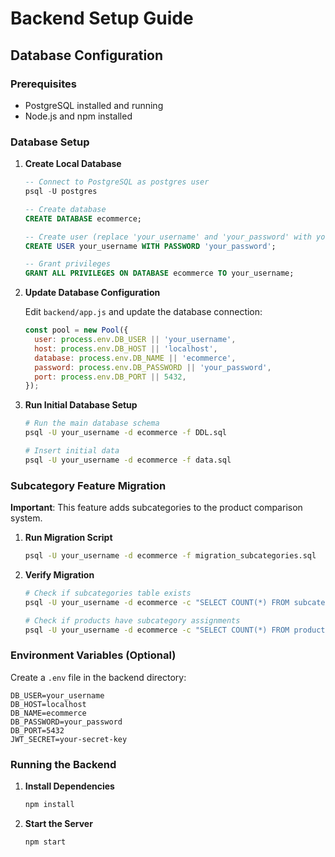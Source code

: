 # Backend Setup Guide

## Database Configuration

### Prerequisites
- PostgreSQL installed and running
- Node.js and npm installed

### Database Setup

1. **Create Local Database**
   ```sql
   -- Connect to PostgreSQL as postgres user
   psql -U postgres
   
   -- Create database
   CREATE DATABASE ecommerce;
   
   -- Create user (replace 'your_username' and 'your_password' with your credentials)
   CREATE USER your_username WITH PASSWORD 'your_password';
   
   -- Grant privileges
   GRANT ALL PRIVILEGES ON DATABASE ecommerce TO your_username;
   ```

2. **Update Database Configuration**
   
   Edit `backend/app.js` and update the database connection:
   ```javascript
   const pool = new Pool({
     user: process.env.DB_USER || 'your_username',
     host: process.env.DB_HOST || 'localhost',
     database: process.env.DB_NAME || 'ecommerce',
     password: process.env.DB_PASSWORD || 'your_password',
     port: process.env.DB_PORT || 5432,
   });
   ```

3. **Run Initial Database Setup**
   ```bash
   # Run the main database schema
   psql -U your_username -d ecommerce -f DDL.sql
   
   # Insert initial data
   psql -U your_username -d ecommerce -f data.sql
   ```

### Subcategory Feature Migration

**Important**: This feature adds subcategories to the product comparison system.

1. **Run Migration Script**
   ```bash
   psql -U your_username -d ecommerce -f migration_subcategories.sql
   ```

2. **Verify Migration**
   ```bash
   # Check if subcategories table exists
   psql -U your_username -d ecommerce -c "SELECT COUNT(*) FROM subcategories;"
   
   # Check if products have subcategory assignments
   psql -U your_username -d ecommerce -c "SELECT COUNT(*) FROM products WHERE subcategory_id IS NOT NULL;"
   ```

### Environment Variables (Optional)

Create a `.env` file in the backend directory:
```env
DB_USER=your_username
DB_HOST=localhost
DB_NAME=ecommerce
DB_PASSWORD=your_password
DB_PORT=5432
JWT_SECRET=your-secret-key
```

### Running the Backend

1. **Install Dependencies**
   ```bash
   npm install
   ```

2. **Start the Server**
   ```bash
   npm start
   ```


